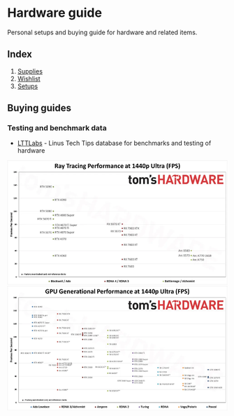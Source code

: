# Hardware guide

Personal setups and buying guide for hardware and related items.

## Index

1. [Supplies](supplies.md)
1. [Wishlist](personal/wishlist.md)
1. [Setups](personal/setups)


## Buying guides

### Testing and benchmark data

- [LTTLabs](https://www.lttlabs.com) - Linus Tech Tips database for benchmarks and testing of hardware

![Gpu benches 2025](../assets/2025-1440-gpu-generational-comparison.webp)
![Gpu benches 2024](../assets/2024-1440-gpu-generational-comparison.webp)